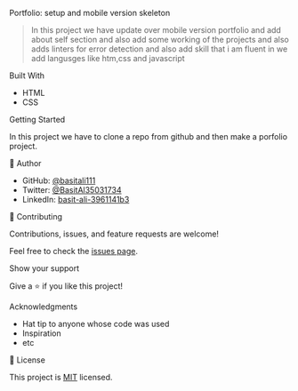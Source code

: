 
Portfolio: setup and mobile version skeleton

>In this project we have update over mobile version portfolio and add about self section and also add some working of the projects 
and also adds linters for error detection and also add skill that i am fluent in we add langusges like htm,css and javascript



 Built With
- HTML
- CSS


 Getting Started

In this project we have to clone a repo from github and then make a porfolio project.



👤 Author

- GitHub: [@basitali111](https://github.com/basitali111)
- Twitter: [@BasitAl35031734 ](https://twitter.com/BasitAl35031734)
- LinkedIn: [basit-ali-3961141b3](https://linkedin.com/in/basit-ali-3961141b3)




 🤝 Contributing

Contributions, issues, and feature requests are welcome!

Feel free to check the [issues page](../../issues/).

 Show your support

Give a ⭐️ if you like this project!

Acknowledgments

- Hat tip to anyone whose code was used
- Inspiration
- etc

 📝 License

This project is [MIT](./MIT.md) licensed.

